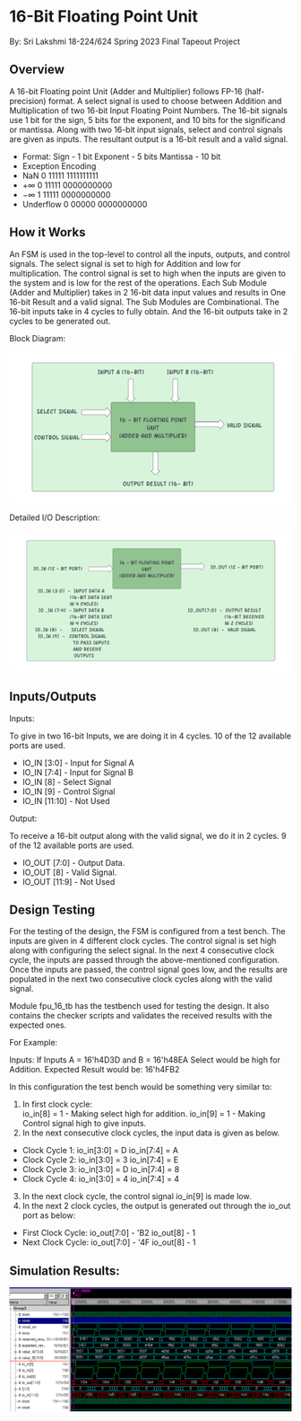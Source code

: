 # 16-Bit Floating Point Unit

By: Sri Lakshmi
18-224/624 Spring 2023 Final Tapeout Project

## Overview

A 16-bit Floating point Unit (Adder and Multiplier) follows FP-16 (half-precision) format. A select signal is used to choose between Addition and Multiplication of two 16-bit Input Floating Point Numbers. The 16-bit signals use 1 bit for the sign, 5 bits for the exponent, and 10 bits for the significand or mantissa. 
Along with two 16-bit input signals, select and control signals are given as inputs. The resultant output is a 16-bit result and a valid signal.

* Format: Sign - 1 bit Exponent - 5 bits Mantissa - 10 bit
* Exception Encoding
 * NaN 0 11111 1111111111
 * +∞ 0 11111 0000000000
 * −∞ 1 11111 0000000000
 * Underflow 0 00000 0000000000

## How it Works

An FSM is used in the top-level to control all the inputs, outputs, and control signals. The select signal is set to high for Addition and low for multiplication. The control signal is set to high when the inputs are given to the system and is low for the rest of the operations. Each Sub Module (Adder and Multiplier) takes in 2 16-bit data input values and results in One 16-bit Result and a valid signal. The Sub Modules are Combinational. The 16-bit inputs take in 4 cycles to fully obtain. And the 16-bit outputs take in 2 cycles to be generated out. 


Block Diagram: 

![](Picture2.png)

Detailed I/O Description: 

![](Picture1.png)


## Inputs/Outputs

Inputs: 

To give in two 16-bit Inputs, we are doing it in 4 cycles. 10 of the 12 available ports are used.


* IO_IN [3:0] 	-	Input for Signal A
* IO_IN [7:4] 	-	Input for Signal B
* IO_IN [8]		- 	Select Signal
* IO_IN [9]		-	Control Signal
* IO_IN [11:10]	-	Not Used

Output: 

To receive a 16-bit output along with the valid signal, we do it in 2 cycles. 9 of the 12 available ports are used.


* IO_OUT [7:0]	-	Output Data. 
* IO_OUT [8]		- 	Valid Signal. 
* IO_OUT [11:9]	-	Not Used

## Design Testing

For the testing of the design, the FSM is configured from a test bench. 
The inputs are given in 4 different clock cycles. The control signal is set high along with configuring the select signal. In the next 4 consecutive clock cycle, the inputs are passed through the above-mentioned configuration. Once the inputs are passed, the control signal goes low, and the results are populated in the next two consecutive clock cycles along with the valid signal. 

Module fpu_16_tb has the testbench used for testing the design. It also contains the checker scripts and validates the received results with the expected ones.

For Example: 

Inputs: 
If Inputs A = 16'h4D3D and B = 16'h48EA
Select would be high for Addition. Expected Result would be: 16'h4FB2

In this configuration the test bench would be something very similar to: 
1. In first clock cycle:  
io_in[8] = 1	- Making select high for addition. 
io_in[9] = 1	- Making Control signal high to give inputs.
2. In the next consecutive clock cycles, the input data is given as below. 
* Clock Cycle 1:
    		 io_in[3:0] = D
    		 io_in[7:4] = A
* Clock Cycle 2:
    		io_in[3:0] = 3
    		io_in[7:4] = E
* Clock Cycle 3:
    		io_in[3:0] = D
    		io_in[7:4] = 8
* Clock Cycle 4:
    		io_in[3:0] = 4
    		io_in[7:4] = 4
3. In the next clock cycle, the control signal io_in[9] is made low. 
4. In the next 2 clock cycles, the output is generated out through the io_out port as below: 
* First Clock Cycle: 
	io_out[7:0] 	- 'B2
	io_out[8] 		- 1
* Next Clock Cycle:
	io_out[7:0] 	- '4F
	io_out[8] 		- 1
## Simulation Results: 

![](Picture3.png)

